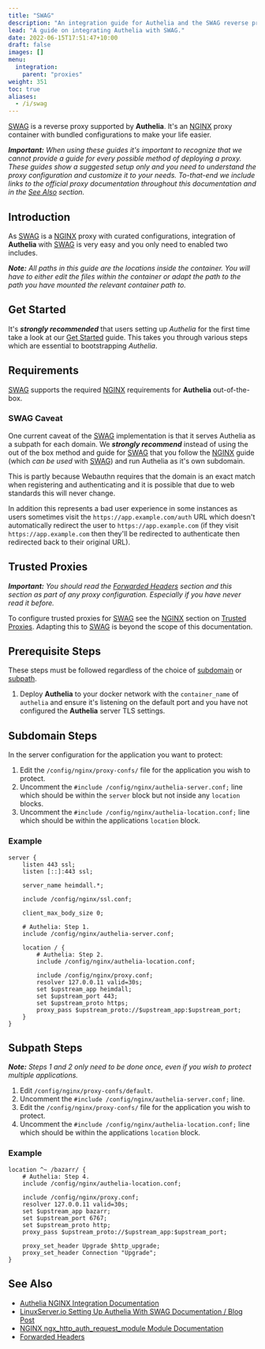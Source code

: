 ```yaml
---
title: "SWAG"
description: "An integration guide for Authelia and the SWAG reverse proxy"
lead: "A guide on integrating Authelia with SWAG."
date: 2022-06-15T17:51:47+10:00
draft: false
images: []
menu:
  integration:
    parent: "proxies"
weight: 351
toc: true
aliases:
  - /i/swag
---
```


[SWAG] is a reverse proxy supported by __Authelia__. It's an [NGINX] proxy container with bundled configurations to make
your life easier.

*__Important:__ When using these guides it's important to recognize that we cannot provide a guide for every possible
method of deploying a proxy. These guides show a suggested setup only and you need to understand the proxy
configuration and customize it to your needs. To-that-end we include links to the official proxy documentation
throughout this documentation and in the [See Also](#see-also) section.*

## Introduction

As [SWAG] is a [NGINX] proxy with curated configurations, integration of __Authelia__ with [SWAG] is very easy and you
only need to enabled two includes.

*__Note:__ All paths in this guide are the locations inside the container. You will have to either edit the files within
the container or adapt the path to the path you have mounted the relevant container path to.*

## Get Started

It's __*strongly recommended*__ that users setting up *Authelia* for the first time take a look at our
[Get Started](../prologue/get-started.md) guide. This takes you through various steps which are essential to
bootstrapping *Authelia*.

## Requirements

[SWAG] supports the required [NGINX](nginx.md#requirements) requirements for __Authelia__ out-of-the-box.

### SWAG Caveat

One current caveat of the [SWAG] implementation is that it serves Authelia as a subpath for each domain. We
*__strongly recommend__* instead of using the out of the box method and guide for [SWAG] that you follow the
[NGINX](nginx.md) guide (which *can be used* with [SWAG]) and run Authelia as it's own subdomain.

This is partly because Webauthn requires that the domain is an exact match when registering and authenticating and it is
possible that due to web standards this will never change.

In addition this represents a bad user experience in some instances as users sometimes visit the
`https://app.example.com/auth` URL which doesn't automatically redirect the user to `https://app.example.com` (if they
visit `https://app.example.com` then they'll be redirected to authenticate then redirected back to their original URL).

## Trusted Proxies

*__Important:__ You should read the [Forwarded Headers] section and this section as part of any proxy configuration.
Especially if you have never read it before.*

To configure trusted proxies for [SWAG] see the [NGINX] section on [Trusted Proxies](nginx.md#trusted-proxies).
Adapting this to [SWAG] is beyond the scope of this documentation.

## Prerequisite Steps

These steps must be followed regardless of the choice of [subdomain](#subdomain-steps) or [subpath](#subpath-steps).

1. Deploy __Authelia__ to your docker network with the `container_name` of `authelia` and ensure it's listening on the
   default port and you have not configured the __Authelia__ server TLS settings.

## Subdomain Steps

In the server configuration for the application you want to protect:

1. Edit the `/config/nginx/proxy-confs/` file for the application you wish to protect.
2. Uncomment the `#include /config/nginx/authelia-server.conf;` line which should be within the `server` block
   but not inside any `location` blocks.
3. Uncomment the `#include /config/nginx/authelia-location.conf;` line which should be within the applications
   `location` block.

### Example

```nginx
server {
    listen 443 ssl;
    listen [::]:443 ssl;

    server_name heimdall.*;

    include /config/nginx/ssl.conf;

    client_max_body_size 0;

    # Authelia: Step 1.
    include /config/nginx/authelia-server.conf;

    location / {
        # Authelia: Step 2.
        include /config/nginx/authelia-location.conf;

        include /config/nginx/proxy.conf;
        resolver 127.0.0.11 valid=30s;
        set $upstream_app heimdall;
        set $upstream_port 443;
        set $upstream_proto https;
        proxy_pass $upstream_proto://$upstream_app:$upstream_port;
    }
}
```

## Subpath Steps

*__Note:__ Steps 1 and 2 only need to be done once, even if you wish to protect multiple applications.*

1. Edit `/config/nginx/proxy-confs/default`.
2. Uncomment the `#include /config/nginx/authelia-server.conf;` line.
3. Edit the `/config/nginx/proxy-confs/` file for the application you wish to protect.
4. Uncomment the `#include /config/nginx/authelia-location.conf;` line which should be within the applications
   `location` block.

### Example

```nginx
location ^~ /bazarr/ {
    # Authelia: Step 4.
    include /config/nginx/authelia-location.conf;

    include /config/nginx/proxy.conf;
    resolver 127.0.0.11 valid=30s;
    set $upstream_app bazarr;
    set $upstream_port 6767;
    set $upstream_proto http;
    proxy_pass $upstream_proto://$upstream_app:$upstream_port;

    proxy_set_header Upgrade $http_upgrade;
    proxy_set_header Connection "Upgrade";
}
```

## See Also

* [Authelia NGINX Integration Documentation](nginx.md)
* [LinuxServer.io Setting Up Authelia With SWAG Documentation / Blog Post](https://www.linuxserver.io/blog/2020-08-26-setting-up-authelia)
* [NGINX ngx_http_auth_request_module Module Documentation](https://nginx.org/en/docs/http/ngx_http_auth_request_module.html)
* [Forwarded Headers]

[SWAG]: https://docs.linuxserver.io/general/swag
[NGINX]: https://www.nginx.com/
[Forwarded Headers]: fowarded-headers
